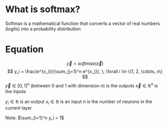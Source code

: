 # What is softmax?
Softmax is a mathematical function that converts a vector of real numbers (logits) into a probability distribution

# Equation
$$
\vec{y} = softmax(\vec{x})
$$
$$
y_i = \frac{e^{x_i}}{\sum_{j=1}^n e^{x_j}}, \; \forall i \in \{1, 2, \cdots, n\}
$$
$\vec{y} \in [0, 1]^n$ (between 0 and 1 with dimension $n$) is the outputs
$\vec{x} \in \mathbb{R}^n$ is the inputs

$y_i \in \mathbb{R}$ is an output
$x_i \in \mathbb{R}$ is an input
$n$ is the number of neurons in the current layer

Note: $\sum_{i=1}^n y_i = 1$